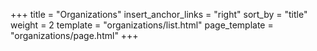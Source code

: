 +++
title = "Organizations"
insert_anchor_links = "right"
sort_by = "title"
weight = 2
template = "organizations/list.html"
page_template = "organizations/page.html"
+++